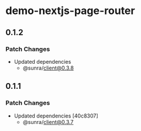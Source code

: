 # demo-nextjs-page-router

## 0.1.2

### Patch Changes

- Updated dependencies
  - @sunra/client@0.3.8

## 0.1.1

### Patch Changes

- Updated dependencies [40c8307]
  - @sunra/client@0.3.7
